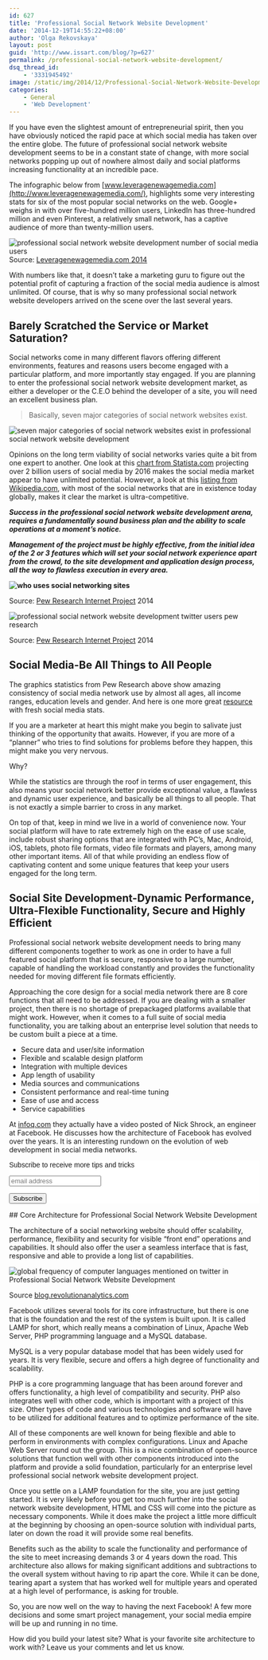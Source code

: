 ```yaml
---
id: 627
title: 'Professional Social Network Website Development'
date: '2014-12-19T14:55:22+08:00'
author: 'Olga Rekovskaya'
layout: post
guid: 'http://www.issart.com/blog/?p=627'
permalink: /professional-social-network-website-development/
dsq_thread_id:
    - '3331945492'
image: /static/img/2014/12/Professional-Social-Network-Website-Development.jpg
categories:
    - General
    - 'Web Development'
---
```


If you have even the slightest amount of entrepreneurial spirit, then you have obviously noticed the rapid pace at which social media has taken over the entire globe. The future of professional social network website development seems to be in a constant state of change, with more social networks popping up out of nowhere almost daily and social platforms increasing functionality at an incredible pace.

The infographic below from [www.leveragenewagemedia.com](http://www.leveragenewagemedia.com/), highlights some very interesting stats for six of the most popular social networks on the web. Google+ weighs in with over five-hundred million users, LinkedIn has three-hundred million and even Pinterest, a relatively small network, has a captive audience of more than twenty-million users.

![professional social network website development number of social media users](/static/img/2014/12/number-of-social-media-users.jpg)Source: [Leveragenewagemedia.com 2014](https://leveragenewagemedia.com/blog/social-media-infographic/)

With numbers like that, it doesn’t take a marketing guru to figure out the potential profit of capturing a fraction of the social media audience is almost unlimited. Of course, that is why so many professional social network website developers arrived on the scene over the last several years.


## Barely Scratched the Service or Market Saturation?

Social networks come in many different flavors offering different environments, features and reasons users become engaged with a particular platform, and more importantly stay engaged. If you are planning to enter the professional social network website development market, as either a developer or the C.E.O behind the developer of a site, you will need an excellent business plan.

> Basically, seven major categories of social network websites exist.

![seven major categories of social network websites exist in professional social network website development](/static/img/2014/12/seven-major-categories-of-social-network-websites-exist.jpg)

Opinions on the long term viability of social networks varies quite a bit from one expert to another. One look at this [chart from Statista.com](http://www.statista.com/statistics/278414/number-of-worldwide-social-network-users/) projecting over 2 billion users of social media by 2016 makes the social media market appear to have unlimited potential. However, a look at this [listing from Wikipedia.com](http://en.wikipedia.org/wiki/List_of_social_networking_websites), with most of the social networks that are in existence today globally, makes it clear the market is ultra-competitive.

***Success in the professional social network website development arena, requires a fundamentally sound business plan and the ability to scale operations at a moment’s notice.***

***Management of the project must be highly effective, from the initial idea of the 2 or 3 features which will set your social network experience apart from the crowd, to the site development and application design process, all the way to flawless execution in every area.***

 **![who uses social networking sites](/static/img/2014/12/who-uses-social-networking-sites.jpg)**

Source: [Pew Research Internet Project](http://www.pewinternet.org/fact-sheets/social-networking-fact-sheet/) 2014

![professional social network website development twitter users pew research ](/static/img/2014/12/twitter-users-pew-research.jpg)

Source: [Pew Research Internet Project](http://www.pewinternet.org/fact-sheets/social-networking-fact-sheet/) 2014

## Social Media-Be All Things to All People

The graphics statistics from Pew Research above show amazing consistency of social media network use by almost all ages, all income ranges, education levels and gender. And here is one more great [resource](http://socialbooom.com/social-media-statistics/) with fresh social media stats.

If you are a marketer at heart this might make you begin to salivate just thinking of the opportunity that awaits. However, if you are more of a “planner” who tries to find solutions for problems before they happen, this might make you very nervous.

Why?

While the statistics are through the roof in terms of user engagement, this also means your social network better provide exceptional value, a flawless and dynamic user experience, and basically be all things to all people. That is not exactly a simple barrier to cross in any market.

On top of that, keep in mind we live in a world of convenience now. Your social platform will have to rate extremely high on the ease of use scale, include robust sharing options that are integrated with PC’s, Mac, Android, iOS, tablets, photo file formats, video file formats and players, among many other important items. All of that while providing an endless flow of captivating content and some unique features that keep your users engaged for the long term.

## Social Site Development-Dynamic Performance, Ultra-Flexible Functionality, Secure and Highly Efficient

Professional social network website development needs to bring many different components together to work as one in order to have a full featured social platform that is secure, responsive to a large number, capable of handling the workload constantly and provides the functionality needed for moving different file formats efficiently.

Approaching the core design for a social media network there are 8 core functions that all need to be addressed. If you are dealing with a smaller project, then there is no shortage of prepackaged platforms available that might work. However, when it comes to a full suite of social media functionality, you are talking about an enterprise level solution that needs to be custom built a piece at a time.

- Secure data and user/site information
- Flexible and scalable design platform
- Integration with multiple devices
- App length of usability
- Media sources and communications
- Consistent performance and real-time tuning
- Ease of use and access
- Service capabilities

At [infoq.com](http://www.infoq.com/presentations/Evolution-of-Code-Design-at-Facebook) they actually have a video posted of Nick Shrock, an engineer at Facebook. He discusses how the architecture of Facebook has evolved over the years. It is an interesting rundown on the evolution of web development in social media networks.


<style type="text/css">
	#mc_embed_signup{background:#fff; clear:left; font:14px Helvetica,Arial,sans-serif; }<br />
	/* Add your own MailChimp form style overrides in your site stylesheet or in this style block.<br />
	   We recommend moving this block and the preceding CSS link to the HEAD of your HTML file. */<br />
</style><div id="mc_embed_signup"><form action="//issart.us8.list-manage.com/subscribe/post?u=27b4bef1d5ce0a19dc5a471f5&id=9fce49f49e" class="validate" id="mc-embedded-subscribe-form" method="post" name="mc-embedded-subscribe-form" novalidate="" target="_blank"><div id="mc_embed_signup_scroll"><label for="mce-EMAIL">Subscribe to receive more tips and tricks</label>  
<input class="email" id="mce-EMAIL" name="EMAIL" placeholder="email address" required="" type="email" value=""></input>  
<div style="position: absolute; left: -5000px;"><input name="b_27b4bef1d5ce0a19dc5a471f5_9fce49f49e" tabindex="-1" type="text" value=""></input></div><div class="clear"><input class="button" id="mc-embedded-subscribe" name="subscribe" type="submit" value="Subscribe"></input></div></div></form></div>## Core Architecture for Professional Social Network Website Development

The architecture of a social networking website should offer scalability, performance, flexibility and security for visible “front end” operations and capabilities. It should also offer the user a seamless interface that is fast, responsive and able to provide a long list of capabilities.

![global frequency of computer languages mentioned on twitter in Professional Social Network Website Development ](/static/img/2014/12/global-frequency-of-computer-languages-mentioned-on-twitter.jpg)

Source [blog.revolutionanalytics.com](http://blog.revolutionanalytics.com/2010/12/page/2/)

Facebook utilizes several tools for its core infrastructure, but there is one that is the foundation and the rest of the system is built upon. It is called LAMP for short, which really means a combination of Linux, Apache Web Server, PHP programming language and a MySQL database.

MySQL is a very popular database model that has been widely used for years. It is very flexible, secure and offers a high degree of functionality and scalability.

PHP is a core programming language that has been around forever and offers functionality, a high level of compatibility and security. PHP also integrates well with other code, which is important with a project of this size. Other types of code and various technologies and software will have to be utilized for additional features and to optimize performance of the site.

All of these components are well known for being flexible and able to perform in environments with complex configurations. Linux and Apache Web Server round out the group. This is a nice combination of open-source solutions that function well with other components introduced into the platform and provide a solid foundation, particularly for an enterprise level professional social network website development project.

Once you settle on a LAMP foundation for the site, you are just getting started. It is very likely before you get too much further into the social network website development, HTML and CSS will come into the picture as necessary components. While it does make the project a little more difficult at the beginning by choosing an open-source solution with individual parts, later on down the road it will provide some real benefits.

Benefits such as the ability to scale the functionality and performance of the site to meet increasing demands 3 or 4 years down the road. This architecture also allows for making significant additions and subtractions to the overall system without having to rip apart the core. While it can be done, tearing apart a system that has worked well for multiple years and operated at a high level of performance, is asking for trouble.

So, you are now well on the way to having the next Facebook! A few more decisions and some smart project management, your social media empire will be up and running in no time.

How did you build your latest site? What is your favorite site architecture to work with? Leave us your comments and let us know.